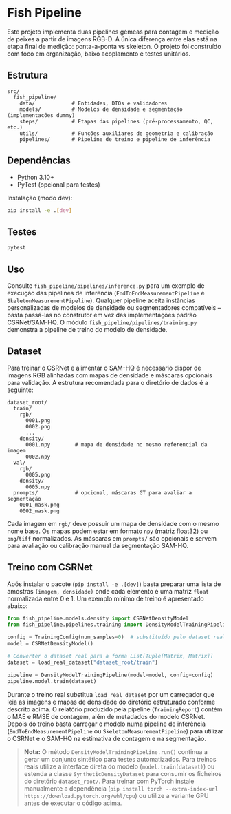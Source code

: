 # Fish Pipeline

Este projeto implementa duas pipelines gémeas para contagem e medição de peixes a partir de imagens RGB-D.
A única diferença entre elas está na etapa final de medição: ponta-a-ponta vs skeleton.
O projeto foi construído com foco em organização, baixo acoplamento e testes unitários.

## Estrutura

```
src/
  fish_pipeline/
    data/            # Entidades, DTOs e validadores
    models/          # Modelos de densidade e segmentação (implementações dummy)
    steps/           # Etapas das pipelines (pré-processamento, QC, etc.)
    utils/           # Funções auxiliares de geometria e calibração
    pipelines/       # Pipeline de treino e pipeline de inferência
```

## Dependências

- Python 3.10+
- PyTest (opcional para testes)

Instalação (modo dev):

```bash
pip install -e .[dev]
```

## Testes

```bash
pytest
```

## Uso

Consulte `fish_pipeline/pipelines/inference.py` para um exemplo de execução das pipelines de inferência
(`EndToEndMeasurementPipeline` e `SkeletonMeasurementPipeline`).
Qualquer pipeline aceita instâncias personalizadas de modelos de densidade ou segmentadores compatíveis – basta
passá-las no construtor em vez das implementações padrão CSRNet/SAM-HQ. O módulo
`fish_pipeline/pipelines/training.py` demonstra a pipeline de treino do modelo de densidade.

## Dataset

Para treinar o CSRNet e alimentar o SAM-HQ é necessário dispor de imagens RGB alinhadas com mapas de densidade
e máscaras opcionais para validação. A estrutura recomendada para o diretório de dados é a seguinte:

```
dataset_root/
  train/
    rgb/
      0001.png
      0002.png
      ...
    density/
      0001.npy        # mapa de densidade no mesmo referencial da imagem
      0002.npy
  val/
    rgb/
      0005.png
    density/
      0005.npy
  prompts/            # opcional, máscaras GT para avaliar a segmentação
    0001_mask.png
    0002_mask.png
```

Cada imagem em `rgb/` deve possuir um mapa de densidade com o mesmo nome base. Os mapas podem estar em formato
`npy` (matriz float32) ou `png`/`tiff` normalizados. As máscaras em `prompts/` são opcionais e servem para avaliação
ou calibração manual da segmentação SAM-HQ.

## Treino com CSRNet

Após instalar o pacote (`pip install -e .[dev]`) basta preparar uma lista de amostras `(imagem, densidade)` onde
cada elemento é uma matriz `float` normalizada entre 0 e 1. Um exemplo mínimo de treino é apresentado abaixo:

```python
from fish_pipeline.models.density import CSRNetDensityModel
from fish_pipeline.pipelines.training import DensityModelTrainingPipeline, TrainingConfig

config = TrainingConfig(num_samples=0)  # substituído pelo dataset real
model = CSRNetDensityModel()

# Converter o dataset real para a forma List[Tuple[Matrix, Matrix]]
dataset = load_real_dataset("dataset_root/train")

pipeline = DensityModelTrainingPipeline(model=model, config=config)
pipeline.model.train(dataset)
```

Durante o treino real substitua `load_real_dataset` por um carregador que leia as imagens e mapas de densidade do
diretório estruturado conforme descrito acima. O relatório produzido pela pipeline (`TrainingReport`) contém o MAE e
RMSE de contagem, além de metadados do modelo CSRNet. Depois do treino basta carregar o modelo numa pipeline de
inferência (`EndToEndMeasurementPipeline` ou `SkeletonMeasurementPipeline`) para utilizar o CSRNet e o SAM-HQ na
estimativa de contagem e na segmentação.

> **Nota:** O método `DensityModelTrainingPipeline.run()` continua a gerar um conjunto sintético para testes
> automatizados. Para treinos reais utilize a interface direta do modelo (`model.train(dataset)`) ou estenda a classe
> `SyntheticDensityDataset` para consumir os ficheiros do diretório `dataset_root/`.
> Para treinar com PyTorch instale manualmente a dependência (`pip install torch --extra-index-url https://download.pytorch.org/whl/cpu`) ou utilize a variante GPU antes de executar o código acima.
